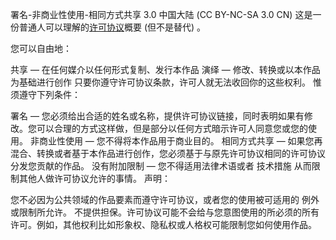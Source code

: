 署名-非商业性使用-相同方式共享 3.0 中国大陆 (CC BY-NC-SA 3.0 CN)
这是一份普通人可以理解的[许可协议](https://creativecommons.org/licenses/by-nc-sa/3.0/cn/legalcode)概要 (但不是替代) 。

您可以自由地：

共享 — 在任何媒介以任何形式复制、发行本作品
演绎 — 修改、转换或以本作品为基础进行创作
只要你遵守许可协议条款，许可人就无法收回你的这些权利。
惟须遵守下列条件：

署名 — 您必须给出合适的姓名或名称，提供许可协议链接，同时表明如果有修改。您可以合理的方式这样做，但是部分以任何方式暗示许可人同意您或您的使用。
非商业性使用 — 您不得将本作品用于商业目的。
相同方式共享 — 如果您再混合、转换或者基于本作品进行创作，您必须基于与原先许可协议相同的许可协议 分发您贡献的作品。
没有附加限制 — 您不得适用法律术语或者 技术措施 从而限制其他人做许可协议允许的事情。
声明：

您不必因为公共领域的作品要素而遵守许可协议，或者您的使用被可适用的 例外或限制所允许。
不提供担保。许可协议可能不会给与您意图使用的所必须的所有许可。例如，其他权利比如形象权、隐私权或人格权可能限制您如何使用作品。


